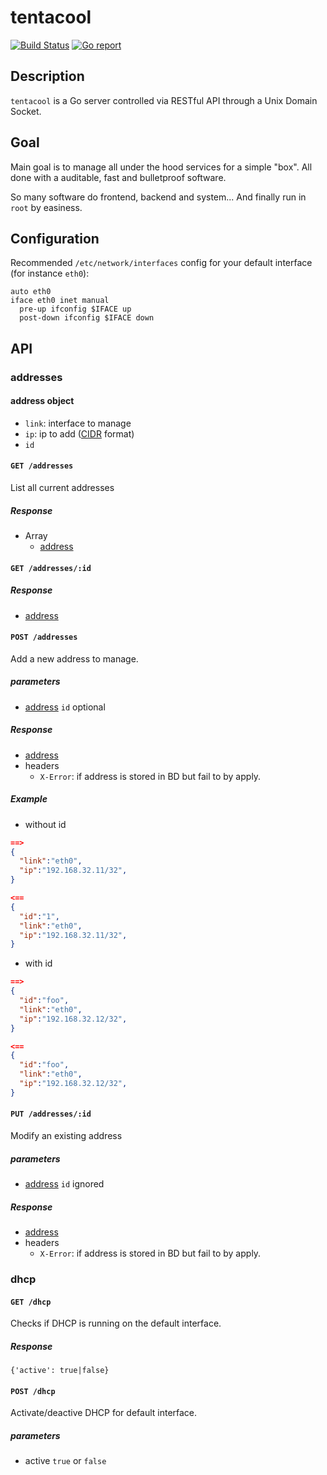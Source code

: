 # tentacool
[![Build Status](https://travis-ci.org/guilhem/tentacool.svg?branch=master)](https://travis-ci.org/guilhem/tentacool)
[![Go report](http://goreportcard.com/badge/guilhem/tentacool)](http://goreportcard.com/report/guilhem/tentacool)


## Description

`tentacool` is a Go server controlled via RESTful API through a Unix Domain Socket.

## Goal

Main goal is to manage all under the hood services for a simple "box".
All done with a auditable, fast and bulletproof software.

So many software do frontend, backend and system... And finally run in `root` by easiness.

## Configuration

Recommended `/etc/network/interfaces` config for your default interface (for instance `eth0`):
```
auto eth0
iface eth0 inet manual
  pre-up ifconfig $IFACE up
  post-down ifconfig $IFACE down
```

## API

### addresses

#### <a name="address"></a>address object

* `link`: interface to manage
* `ip`: ip to add ([CIDR](http://en.wikipedia.org/wiki/Classless_Inter-Domain_Routing) format)
* `id`

#### `GET /addresses`

List all current addresses

##### Response

* Array
  * [address](#address)


#### `GET /addresses/:id`

##### Response

* [address](#address)

#### `POST /addresses`

Add a new address to manage.

##### parameters

* [address](#address)
`id` optional

##### Response

* [address](#address)
* headers
  * `X-Error`: if address is stored in BD but fail to by apply.

##### Example

* without id
```json
==>
{
  "link":"eth0",
  "ip":"192.168.32.11/32",
}
```
```json
<==
{
  "id":"1",
  "link":"eth0",
  "ip":"192.168.32.11/32",
}
```
* with id
```json
==>
{
  "id":"foo",
  "link":"eth0",
  "ip":"192.168.32.12/32",
}
```
```json
<==
{
  "id":"foo",
  "link":"eth0",
  "ip":"192.168.32.12/32",
}
```

#### `PUT /addresses/:id`

Modify an existing address

##### parameters

* [address](#address)
`id` ignored

##### Response

* [address](#address)
* headers
  * `X-Error`: if address is stored in BD but fail to by apply.


### dhcp

#### `GET /dhcp`

Checks if DHCP is running on the default interface.

##### Response

`{'active': true|false}`

#### `POST /dhcp`

Activate/deactive DHCP for default interface.

##### parameters

* active `true` or `false`
